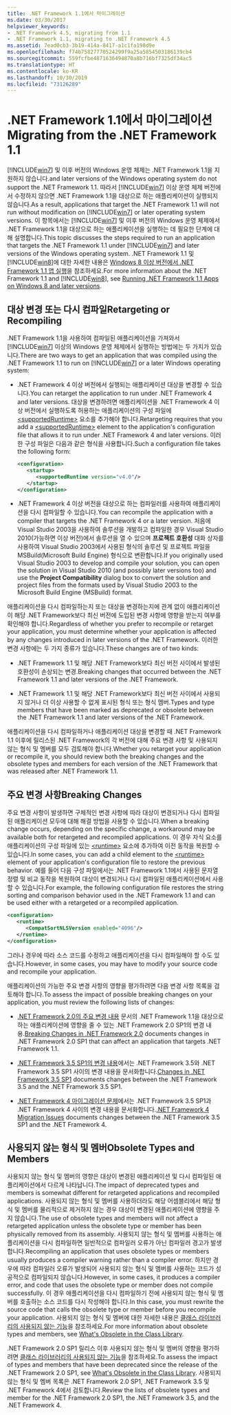 ```yaml
---
title: .NET Framework 1.1에서 마이그레이션
ms.date: 03/30/2017
helpviewer_keywords:
- .NET Framework 4.5, migrating from 1.1
- .NET Framework 1.1, migrating to .NET Framework 4.5
ms.assetid: 7ead0cb3-3b19-414a-8417-a1c1fa198d9e
ms.openlocfilehash: f74b75827770524299f9a25a5854503186139cb4
ms.sourcegitcommit: 559fcfbe4871636494870a8b716bf7325df34ac5
ms.translationtype: HT
ms.contentlocale: ko-KR
ms.lasthandoff: 10/30/2019
ms.locfileid: "73126289"
---
```

# <a name="migrating-from-the-net-framework-11"></a><span data-ttu-id="bc53e-102">.NET Framework 1.1에서 마이그레이션</span><span class="sxs-lookup"><span data-stu-id="bc53e-102">Migrating from the .NET Framework 1.1</span></span>

[!INCLUDE[win7](../../../includes/win7-md.md)] <span data-ttu-id="bc53e-103">및 이후 버전의 Windows 운영 체제는 .NET Framework 1.1을 지원하지 않습니다.</span><span class="sxs-lookup"><span data-stu-id="bc53e-103">and later versions of the Windows operating system do not support the .NET Framework 1.1.</span></span> <span data-ttu-id="bc53e-104">따라서 [!INCLUDE[win7](../../../includes/win7-md.md)] 이상 운영 체제 버전에서 수정하지 않으면 .NET Framework 1.1을 대상으로 하는 애플리케이션이 실행되지 않습니다.</span><span class="sxs-lookup"><span data-stu-id="bc53e-104">As a result, applications that target the .NET Framework 1.1 will not run without modification on [!INCLUDE[win7](../../../includes/win7-md.md)] or later operating system versions.</span></span> <span data-ttu-id="bc53e-105">이 항목에서는 [!INCLUDE[win7](../../../includes/win7-md.md)] 및 이후 버전의 Windows 운영 체제에서 .NET Framework 1.1을 대상으로 하는 애플리케이션을 실행하는 데 필요한 단계에 대해 설명합니다.</span><span class="sxs-lookup"><span data-stu-id="bc53e-105">This topic discusses the steps required to run an application that targets the .NET Framework 1.1 under [!INCLUDE[win7](../../../includes/win7-md.md)] and later versions of the Windows operating system.</span></span> <span data-ttu-id="bc53e-106">.NET Framework 1.1 및 [!INCLUDE[win8](../../../includes/win8-md.md)]에 대한 자세한 내용은 [Windows 8 이상 버전에서 .NET Framework 1.1 앱 실행](../install/run-net-framework-1-1-apps.md)을 참조하세요.</span><span class="sxs-lookup"><span data-stu-id="bc53e-106">For more information about the .NET Framework 1.1 and [!INCLUDE[win8](../../../includes/win8-md.md)], see [Running .NET Framework 1.1 Apps on Windows 8 and later versions](../install/run-net-framework-1-1-apps.md).</span></span>

## <a name="retargeting-or-recompiling"></a><span data-ttu-id="bc53e-107">대상 변경 또는 다시 컴파일</span><span class="sxs-lookup"><span data-stu-id="bc53e-107">Retargeting or Recompiling</span></span>

<span data-ttu-id="bc53e-108">.NET Framework 1.1을 사용하여 컴파일된 애플리케이션을 가져와서 [!INCLUDE[win7](../../../includes/win7-md.md)] 이상의 Windows 운영 체제에서 실행하는 방법에는 두 가지가 있습니다.</span><span class="sxs-lookup"><span data-stu-id="bc53e-108">There are two ways to get an application that was compiled using the .NET Framework 1.1 to run on [!INCLUDE[win7](../../../includes/win7-md.md)] or a later Windows operating system:</span></span>

- <span data-ttu-id="bc53e-109">.NET Framework 4 이상 버전에서 실행되는 애플리케이션 대상을 변경할 수 있습니다.</span><span class="sxs-lookup"><span data-stu-id="bc53e-109">You can retarget the application to run under .NET Framework 4 and later versions.</span></span> <span data-ttu-id="bc53e-110">대상을 변경하려면 애플리케이션을 .NET Framework 4 이상 버전에서 실행하도록 허용하는 애플리케이션의 구성 파일에 [\<supportedRuntime&gt;](../configure-apps/file-schema/startup/supportedruntime-element.md) 요소를 추가해야 합니다.</span><span class="sxs-lookup"><span data-stu-id="bc53e-110">Retargeting requires that you add a [\<supportedRuntime>](../configure-apps/file-schema/startup/supportedruntime-element.md) element to the application's configuration file that allows it to run under .NET Framework 4 and later versions.</span></span> <span data-ttu-id="bc53e-111">이러한 구성 파일은 다음과 같은 형식을 사용합니다.</span><span class="sxs-lookup"><span data-stu-id="bc53e-111">Such a configuration file takes the following form:</span></span>

    ```xml
    <configuration>
       <startup>
          <supportedRuntime version="v4.0"/>
       </startup>
    </configuration>
    ```

- <span data-ttu-id="bc53e-112">.NET Framework 4 이상 버전을 대상으로 하는 컴파일러를 사용하여 애플리케이션을 다시 컴파일할 수 있습니다.</span><span class="sxs-lookup"><span data-stu-id="bc53e-112">You can recompile the application with a compiler that targets the .NET Framework 4 or a later version.</span></span> <span data-ttu-id="bc53e-113">처음에 Visual Studio 2003을 사용하여 솔루션을 개발하고 컴파일한 경우 Visual Studio 2010(가능하면 이상 버전)에서 솔루션을 열 수 있으며 **프로젝트 호환성** 대화 상자를 사용하여 Visual Studio 2003에서 사용된 형식의 솔루션 및 프로젝트 파일을 MSBuild(Microsoft Build Engine) 형식으로 변환합니다.</span><span class="sxs-lookup"><span data-stu-id="bc53e-113">If you originally used Visual Studio 2003 to develop and compile your solution, you can open the solution in Visual Studio 2010 (and possibly later versions too) and use the **Project Compatibility** dialog box to convert the solution and project files from the formats used by Visual Studio 2003 to the Microsoft Build Engine (MSBuild) format.</span></span>

<span data-ttu-id="bc53e-114">애플리케이션을 다시 컴파일하는지 또는 대상을 변경하는지에 관계 없이 애플리케이션이 해당 .NET Framework보다 최신 버전에 도입된 변경 사항에 영향을 받는지 여부를 확인해야 합니다.</span><span class="sxs-lookup"><span data-stu-id="bc53e-114">Regardless of whether you prefer to recompile or retarget your application, you must determine whether your application is affected by any changes introduced in later versions of the .NET Framework.</span></span> <span data-ttu-id="bc53e-115">이러한 변경 사항에는 두 가지 종류가 있습니다.</span><span class="sxs-lookup"><span data-stu-id="bc53e-115">These changes are of two kinds:</span></span>

- <span data-ttu-id="bc53e-116">.NET Framework 1.1 및 해당 .NET Framework보다 최신 버전 사이에서 발생된 호환성이 손상되는 변경.</span><span class="sxs-lookup"><span data-stu-id="bc53e-116">Breaking changes that occurred between the .NET Framework 1.1 and later versions of the .NET Framework.</span></span>

- <span data-ttu-id="bc53e-117">.NET Framework 1.1 및 해당 .NET Framework보다 최신 버전 사이에서 사용되지 않거나 더 이상 사용할 수 없게 표시된 형식 또는 형식 멤버.</span><span class="sxs-lookup"><span data-stu-id="bc53e-117">Types and type members that have been marked as deprecated or obsolete between the .NET Framework 1.1 and later versions of the .NET Framework.</span></span>

<span data-ttu-id="bc53e-118">애플리케이션을 다시 컴파일하거나 애플리케이션 대상을 변경할 때 .NET Framework 1.1 이후에 릴리스된 .NET Framework의 각 버전에 대해 주요 변경 사항 및 사용되지 않는 형식 및 멤버를 모두 검토해야 합니다.</span><span class="sxs-lookup"><span data-stu-id="bc53e-118">Whether you retarget your application or recompile it, you should review both the breaking changes and the obsolete types and members for each version of the .NET Framework that was released after .NET Framework 1.1.</span></span>

## <a name="breaking-changes"></a><span data-ttu-id="bc53e-119">주요 변경 사항</span><span class="sxs-lookup"><span data-stu-id="bc53e-119">Breaking Changes</span></span>

<span data-ttu-id="bc53e-120">주요 변경 사항이 발생하면 구체적인 변경 사항에 따라 대상이 변경되거나 다시 컴파일된 애플리케이션 모두에 대해 해결 방법을 사용할 수 있습니다.</span><span class="sxs-lookup"><span data-stu-id="bc53e-120">When a breaking change occurs, depending on the specific change, a workaround may be available both for retargeted and recompiled applications.</span></span> <span data-ttu-id="bc53e-121">이 경우 자식 요소를 애플리케이션의 구성 파일에 있는 [\<runtime&gt;](../configure-apps/file-schema/startup/supportedruntime-element.md) 요소에 추가하여 이전 동작을 복원할 수 있습니다.</span><span class="sxs-lookup"><span data-stu-id="bc53e-121">In some cases, you can add a child element to the [\<runtime>](../configure-apps/file-schema/startup/supportedruntime-element.md) element of your application's configuration file to restore the previous behavior.</span></span> <span data-ttu-id="bc53e-122">예를 들어 다음 구성 파일에서는 .NET Framework 1.1에서 사용된 문자열 정렬 및 비교 동작을 복원하여 대상이 변경되거나 다시 컴파일된 애플리케이션에서 사용할 수 있습니다.</span><span class="sxs-lookup"><span data-stu-id="bc53e-122">For example, the following configuration file restores the string sorting and comparison behavior used in the .NET Framework 1.1 and can be used either with a retargeted or a recompiled application.</span></span>

```xml
<configuration>
   <runtime>
      <CompatSortNLSVersion enabled="4096"/>
   </runtime>
</configuration>
```

<span data-ttu-id="bc53e-123">그러나 경우에 따라 소스 코드를 수정하고 애플리케이션을 다시 컴파일해야 할 수도 있습니다.</span><span class="sxs-lookup"><span data-stu-id="bc53e-123">However, in some cases, you may have to modify your source code and recompile your application.</span></span>

<span data-ttu-id="bc53e-124">애플리케이션의 가능한 주요 변경 사항의 영향을 평가하려면 다음 변경 사항 목록을 검토해야 합니다.</span><span class="sxs-lookup"><span data-stu-id="bc53e-124">To assess the impact of possible breaking changes on your application, you must review the following lists of changes:</span></span>

- <span data-ttu-id="bc53e-125">[.NET Framework 2.0의 주요 변경 내용](https://go.microsoft.com/fwlink/?LinkId=125263) 문서의 .NET Framework 1.1을 대상으로 하는 애플리케이션에 영향을 줄 수 있는 .NET Framework 2.0 SP1의 변경 내용.</span><span class="sxs-lookup"><span data-stu-id="bc53e-125">[Breaking Changes in .NET Framework 2.0](https://go.microsoft.com/fwlink/?LinkId=125263) documents changes in .NET Framework 2.0 SP1 that can affect an application that targets .NET Framework 1.1.</span></span>

- <span data-ttu-id="bc53e-126">[.NET Framework 3.5 SP1의 변경 내용](https://go.microsoft.com/fwlink/?LinkID=186989)에서는 .NET Framework 3.5와 .NET Framework 3.5 SP1 사이의 변경 내용을 문서화합니다.</span><span class="sxs-lookup"><span data-stu-id="bc53e-126">[Changes in .NET Framework 3.5 SP1](https://go.microsoft.com/fwlink/?LinkID=186989) documents changes between the .NET Framework 3.5 and the .NET Framework 3.5 SP1.</span></span>

- <span data-ttu-id="bc53e-127">[.NET Framework 4 마이그레이션 문제](net-framework-4-migration-issues.md)에서는 .NET Framework 3.5 SP1과 .NET Framework 4 사이의 변경 내용을 문서화합니다.</span><span class="sxs-lookup"><span data-stu-id="bc53e-127">[.NET Framework 4 Migration Issues](net-framework-4-migration-issues.md) documents changes between the .NET Framework 3.5 SP1 and the .NET Framework 4.</span></span>

## <a name="obsolete-types-and-members"></a><span data-ttu-id="bc53e-128">사용되지 않는 형식 및 멤버</span><span class="sxs-lookup"><span data-stu-id="bc53e-128">Obsolete Types and Members</span></span>

<span data-ttu-id="bc53e-129">사용되지 않는 형식 및 멤버의 영향은 대상이 변경된 애플리케이션 및 다시 컴파일된 애플리케이션에서 다르게 나타납니다.</span><span class="sxs-lookup"><span data-stu-id="bc53e-129">The impact of deprecated types and members is somewhat different for retargeted applications and recompiled applications.</span></span> <span data-ttu-id="bc53e-130">사용되지 않는 형식 및 멤버를 사용하더라도 해당 어셈블리에서 해당 형식 및 멤버를 물리적으로 제거하지 않는 경우 대상이 변경된 애플리케이션에 영향을 주지 않습니다.</span><span class="sxs-lookup"><span data-stu-id="bc53e-130">The use of obsolete types and members will not affect a retargeted application unless the obsolete type or member has been physically removed from its assembly.</span></span> <span data-ttu-id="bc53e-131">사용되지 않는 형식 및 멤버를 사용하는 애플리케이션을 다시 컴파일하면 일반적으로 컴파일러 오류가 아닌 컴파일러 경고가 발생합니다.</span><span class="sxs-lookup"><span data-stu-id="bc53e-131">Recompiling an application that uses obsolete types or members usually produces a compiler warning rather than a compiler error.</span></span> <span data-ttu-id="bc53e-132">하지만 경우에 따라 컴파일러 오류가 발생되어 사용되지 않는 형식 및 멤버를 사용하는 코드가 성공적으로 컴파일되지 않습니다.</span><span class="sxs-lookup"><span data-stu-id="bc53e-132">However, in some cases, it produces a compiler error, and code that uses the obsolete type or member does not compile successfully.</span></span> <span data-ttu-id="bc53e-133">이 경우 애플리케이션을 다시 컴파일하기 전에 사용되지 않는 형식 및 멤버를 호출하는 소스 코드를 다시 작성해야 합니다.</span><span class="sxs-lookup"><span data-stu-id="bc53e-133">In this case, you must rewrite the source code that calls the obsolete type or member before you recompile your application.</span></span> <span data-ttu-id="bc53e-134">사용되지 않는 형식 및 멤버에 대한 자세한 내용은 [클래스 라이브러리의 사용되지 않는 기능](../whats-new/whats-obsolete.md)을 참조하세요.</span><span class="sxs-lookup"><span data-stu-id="bc53e-134">For more information about obsolete types and members, see [What's Obsolete in the Class Library](../whats-new/whats-obsolete.md).</span></span>

<span data-ttu-id="bc53e-135">.NET Framework 2.0 SP1 릴리스 이후 사용되지 않는 형식 및 멤버의 영향을 평가하려면 [클래스 라이브러리의 사용되지 않는 기능](../whats-new/whats-obsolete.md)을 참조하세요.</span><span class="sxs-lookup"><span data-stu-id="bc53e-135">To assess the impact of types and members that have been deprecated since the release of the .NET Framework 2.0 SP1, see [What's Obsolete in the Class Library](../whats-new/whats-obsolete.md).</span></span> <span data-ttu-id="bc53e-136">사용되지 않는 형식 및 멤버 목록은 .NET Framework 2.0 SP1, .NET Framework 3.5 및 .NET Framework 4에서 검토합니다.</span><span class="sxs-lookup"><span data-stu-id="bc53e-136">Review the lists of obsolete types and member for the .NET Framework 2.0 SP1, the .NET Framework 3.5, and the .NET Framework 4.</span></span>
